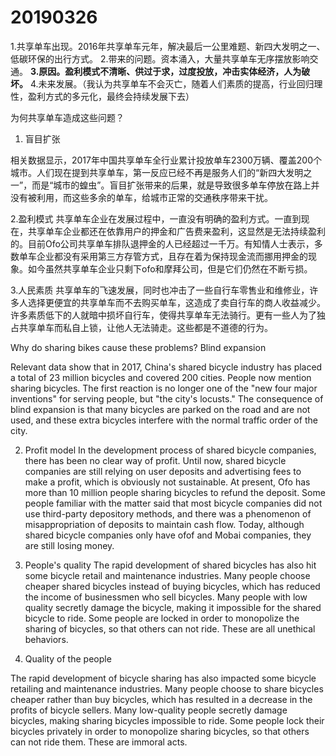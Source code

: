 # 20190326

1.共享单车出现。2016年共享单车元年，解决最后一公里难题、新四大发明之一、低碳环保的出行方式。
2.带来的问题。资本涌入，大量共享单车无序摆放影响交通。
**3.原因。盈利模式不清晰、供过于求，过度投放，冲击实体经济，人为破坏。**
4.未来发展。（我认为共享单车不会灭亡，随着人们素质的提高，行业回归理性，盈利方式的多元化，最终会持续发展下去）


为何共享单车造成这些问题？
1. 盲目扩张

相关数据显示，2017年中国共享单车全行业累计投放单车2300万辆、覆盖200个城市。人们现在提到共享单车，第一反应已经不再是服务人们的“新四大发明之一”，而是“城市的蝗虫”。盲目扩张带来的后果，就是导致很多单车停放在路上并没有被利用，而这些多余的单车，给城市正常的交通秩序带来干扰。

2.盈利模式
共享单车企业在发展过程中，一直没有明确的盈利方式。一直到现在，共享单车企业都还在依靠用户的押金和广告费来盈利，这显然是无法持续盈利的。目前Ofo公司共享单车排队退押金的人已经超过一千万。有知情人士表示，多数单车企业都没有采用第三方存管方式，且存在着为保持现金流而挪用押金的现象。如今虽然共享单车企业只剩下ofo和摩拜公司，但是它们仍然在不断亏损。


3.人民素质
共享单车的飞速发展，同时也冲击了一些自行车零售业和维修业，许多人选择更便宜的共享单车而不去购买单车，这造成了卖自行车的商人收益减少。许多素质低下的人就暗中损坏自行车，使得共享单车无法骑行。更有一些人为了独占共享单车而私自上锁，让他人无法骑走。这些都是不道德的行为。

Why do sharing bikes cause these problems?
Blind expansion

Relevant data show that in 2017, China's shared bicycle industry has placed a total of 23 million bicycles and covered 200 cities. People now mention sharing bicycles. The first reaction is no longer one of the "new four major inventions" for serving people, but "the city's locusts." The consequence of blind expansion is that many bicycles are parked on the road and are not used, and these extra bicycles interfere with the normal traffic order of the city.

2. Profit model
In the development process of shared bicycle companies, there has been no clear way of profit. Until now, shared bicycle companies are still relying on user deposits and advertising fees to make a profit, which is obviously not sustainable. At present, Ofo has more than 10 million people sharing bicycles to refund the deposit. Some people familiar with the matter said that most bicycle companies did not use third-party depository methods, and there was a phenomenon of misappropriation of deposits to maintain cash flow. Today, although shared bicycle companies only have ofof and Mobai companies, they are still losing money.

3. People's quality
The rapid development of shared bicycles has also hit some bicycle retail and maintenance industries. Many people choose cheaper shared bicycles instead of buying bicycles, which has reduced the income of businessmen who sell bicycles. Many people with low quality secretly damage the bicycle, making it impossible for the shared bicycle to ride. Some people are locked in order to monopolize the sharing of bicycles, so that others can not ride. These are all unethical behaviors.




3. Quality of the people

The rapid development of bicycle sharing has also impacted some bicycle retailing and maintenance industries. Many people choose to share bicycles cheaper rather than buy bicycles, which has resulted in a decrease in the profits of bicycle sellers. Many low-quality people secretly damage bicycles, making sharing bicycles impossible to ride. Some people lock their bicycles privately in order to monopolize sharing bicycles, so that others can not ride them. These are immoral acts.